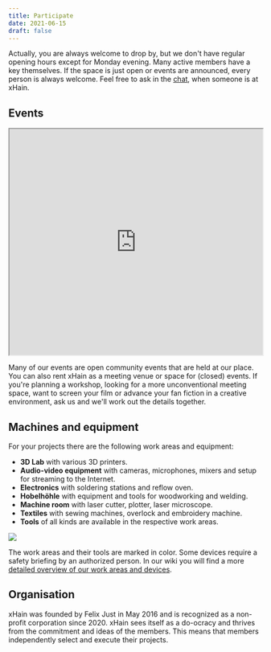 ```yaml
---
title: Participate
date: 2021-06-15
draft: false
---
```


Actually, you are always welcome to drop by, but we don't have regular opening hours except for Monday evening. Many active members have a key themselves. If the space is just open or events are announced, every person is always welcome. Feel free to ask in the <a href="https://chat.x-hain.de" target="_blank">chat</a>, when someone is at xHain.

## Events

<iframe width="100%" height="450" src="https://files.x-hain.de/index.php/apps/calendar/embed/MgYNoHeGjcPDPJnr/listMonth/now"></iframe>

Many of our events are open community events that are held at our place. You can also rent xHain as a meeting venue or space for (closed) events. If you're planning a workshop, looking for a more unconventional meeting space, want to screen your film or advance your fan fiction in a creative environment, ask us and we'll work out the details together.

## Machines and equipment

For your projects there are the following work areas and equipment:

- **3D Lab** with various 3D printers.
- **Audio-video equipment** with cameras, microphones, mixers and setup for streaming to the Internet.
- **Electronics** with soldering stations and reflow oven.
- **Hobelhöhle** with equipment and tools for woodworking and welding.
- **Machine room** with laser cutter, plotter, laser microscope.
- **Textiles** with sewing machines, overlock and embroidery machine.
- **Tools** of all kinds are available in the respective work areas.

![](/images/space-map.png)

The work areas and their tools are marked in color. Some devices require a safety briefing by an authorized person. In our wiki you will find a more <a href="https://wiki.x-hain.de/en/xHain/rooms-and-equipment" target="_blank">detailed overview of our work areas and devices</a>.

## Organisation

xHain was founded by Felix Just in May 2016 and is recognized as a non-profit corporation since 2020. xHain sees itself as a do-ocracy and thrives from the commitment and ideas of the members. This means that members independently select and execute their projects.
